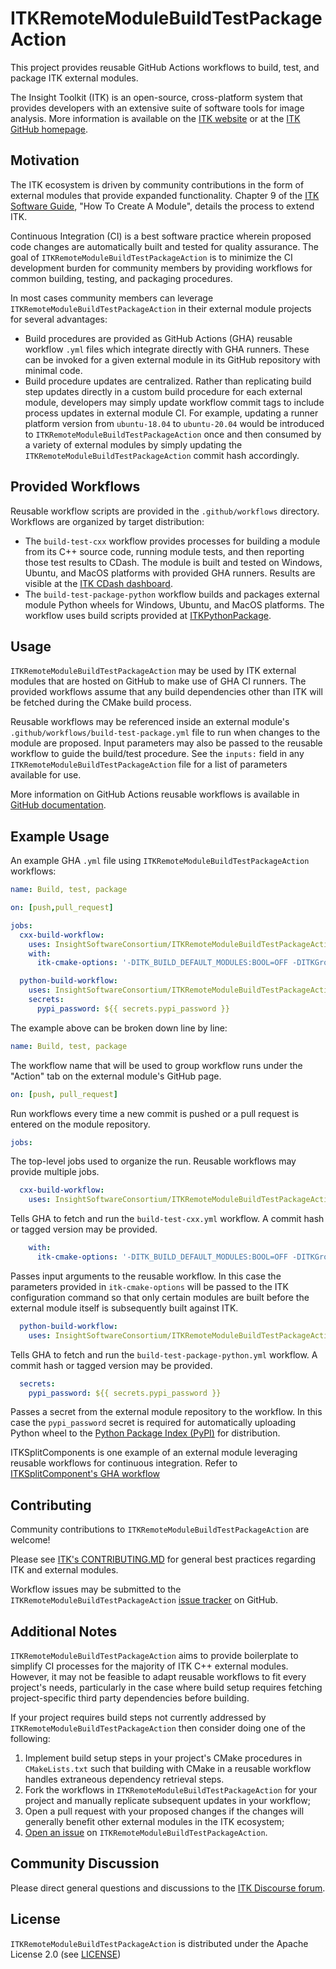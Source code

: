 # ITKRemoteModuleBuildTestPackageAction

This project provides reusable GitHub Actions workflows to 
build, test, and package ITK external modules.

The Insight Toolkit (ITK) is an open-source, cross-platform system
that provides developers with an extensive suite of software tools
for image analysis.
More information is available on the [ITK website](https://itk.org/)
or at the [ITK GitHub homepage](https://github.com/insightSoftwareConsortium/ITK).

## Motivation

The ITK ecosystem is driven by community contributions in the form of external
modules that provide expanded functionality. Chapter 9 of the 
[ITK Software Guide](https://itk.org/ItkSoftwareGuide.pdf),
"How To Create A Module", details the process to extend ITK.

Continuous Integration (CI) is a best software practice wherein proposed
code changes are automatically built and tested for quality assurance.
The goal of `ITKRemoteModuleBuildTestPackageAction` is to minimize
the CI development burden for community members by providing
workflows for common building, testing, and packaging procedures.

In most cases community members can leverage `ITKRemoteModuleBuildTestPackageAction` in
their external module projects for several advantages:
- Build procedures are provided as GitHub Actions (GHA) reusable workflow `.yml` files
  which integrate directly with GHA runners. These can be invoked for a given
  external module in its GitHub repository with minimal code.
- Build procedure updates are centralized. Rather than replicating build step updates
  directly in a custom build procedure for each external module, developers may simply
  update workflow commit tags to include process updates in external module CI.
  For example, updating a runner platform version from `ubuntu-18.04` to `ubuntu-20.04`
  would be introduced to `ITKRemoteModuleBuildTestPackageAction` once and then consumed
  by a variety of external modules by simply updating the `ITKRemoteModuleBuildTestPackageAction`
  commit hash accordingly.

## Provided Workflows

Reusable workflow scripts are provided in the `.github/workflows` directory. Workflows
are organized by target distribution:
- The `build-test-cxx` workflow provides processes for building a module
  from its C++ source code, running module tests, and then reporting
  those test results to CDash. The module is built and tested on
  Windows, Ubuntu, and MacOS platforms with provided GHA runners.
  Results are visible at the [ITK CDash dashboard](https://open.cdash.org/index.php?project=Insight).
- The `build-test-package-python` workflow builds and packages external module
  Python wheels for Windows, Ubuntu, and MacOS platforms. The workflow uses
  build scripts provided at [ITKPythonPackage](https://github.com/InsightSoftwareConsortium/ITKPythonPackage).

## Usage

`ITKRemoteModuleBuildTestPackageAction` may be used by ITK external modules that are
hosted on GitHub to make use of GHA CI runners. The provided workflows assume that
any build dependencies other than ITK will be fetched during the CMake build process.

Reusable workflows may be referenced inside an external module's
`.github/workflows/build-test-package.yml` file to run when changes to the module are proposed.
Input parameters may also be passed to the reusable workflow to guide the build/test procedure.
See the `inputs:` field in any `ITKRemoteModuleBuildTestPackageAction` file for
a list of parameters available for use.

More information on GitHub Actions reusable workflows is available in
[GitHub documentation](https://docs.github.com/en/actions/using-workflows/reusing-workflows#calling-a-reusable-workflow).

## Example Usage

An example GHA `.yml` file using `ITKRemoteModuleBuildTestPackageAction` workflows:

```yaml
name: Build, test, package

on: [push,pull_request]

jobs:
  cxx-build-workflow:
    uses: InsightSoftwareConsortium/ITKRemoteModuleBuildTestPackageAction/.github/workflows/build-test-cxx.yml@d4a5ce4f219b66b78269a15392e15c95f90e7e00
    with:
      itk-cmake-options: '-DITK_BUILD_DEFAULT_MODULES:BOOL=OFF -DITKGroup_Core:BOOL=ON'

  python-build-workflow:
    uses: InsightSoftwareConsortium/ITKRemoteModuleBuildTestPackageAction/.github/workflows/build-test-package-python.yml@d4a5ce4f219b66b78269a15392e15c95f90e7e00
    secrets:
      pypi_password: ${{ secrets.pypi_password }}
```

The example above can be broken down line by line:

```yaml
name: Build, test, package
````
The workflow name that will be used to group workflow runs under
the "Action" tab on the external module's GitHub page.

```yaml
on: [push, pull_request]
```
Run workflows every time a new commit is pushed or a pull request is entered on the module repository.

```yaml
jobs:
```
The top-level jobs used to organize the run. Reusable workflows may provide multiple jobs.

```yaml
  cxx-build-workflow:
    uses: InsightSoftwareConsortium/ITKRemoteModuleBuildTestPackageAction/.github/workflows/build-test-cxx.yml@d4a5ce4f219b66b78269a15392e15c95f90e7e00
```
Tells GHA to fetch and run the `build-test-cxx.yml` workflow.
A commit hash or tagged version may be provided.

```yaml
    with:
      itk-cmake-options: '-DITK_BUILD_DEFAULT_MODULES:BOOL=OFF -DITKGroup_Core:BOOL=ON'
```
Passes input arguments to the reusable workflow. In this case the parameters provided
in `itk-cmake-options` will be passed to the ITK configuration command so that only
certain modules are built before the external module itself is subsequently built against ITK.

```yaml
  python-build-workflow:
    uses: InsightSoftwareConsortium/ITKRemoteModuleBuildTestPackageAction/.github/workflows/build-test-package-python.yml@d4a5ce4f219b66b78269a15392e15c95f90e7e00
```
Tells GHA to fetch and run the `build-test-package-python.yml` workflow.
A commit hash or tagged version may be provided.

```yaml
  secrets:
    pypi_password: ${{ secrets.pypi_password }}
```
Passes a secret from the external module repository to the workflow.
In this case the `pypi_password` secret is required for automatically uploading
Python wheel to the [Python Package Index (PyPI)](https://pypi.org/) for distribution.

ITKSplitComponents is one example of an external module leveraging reusable workflows for continuous integration.
Refer to [ITKSplitComponent's GHA workflow](https://github.com/InsightSoftwareConsortium/ITKSplitComponents/blob/master/.github/workflows/build-test-package.yml)

## Contributing

Community contributions to `ITKRemoteModuleBuildTestPackageAction` are welcome!

Please see [ITK's CONTRIBUTING.MD](https://github.com/InsightSoftwareConsortium/ITK/blob/master/CONTRIBUTING.md)
for general best practices regarding ITK and external modules.

Workflow issues may be submitted to the `ITKRemoteModuleBuildTestPackageAction`
[issue tracker](https://github.com/InsightSoftwareConsortium/ITKRemoteModuleBuildTestPackageAction/issues)
on GitHub.

## Additional Notes

`ITKRemoteModuleBuildTestPackageAction` aims to provide boilerplate to simplify CI processes
for the majority of ITK C++ external modules. However, it may not be feasible to adapt
reusable workflows to fit every project's needs, particularly in the case where
build setup requires fetching project-specific third party dependencies before building.

If your project requires build steps not currently addressed by `ITKRemoteModuleBuildTestPackageAction`
then consider doing one of the following:
1. Implement build setup steps in your project's CMake procedures in `CMakeLists.txt` such that
   building with CMake in a reusable workflow handles extraneous dependency retrieval steps.
2. Fork the workflows in `ITKRemoteModuleBuildTestPackageAction` for your project and manually
   replicate subsequent updates in your workflow;
3. Open a pull request with your proposed changes if the changes will generally benefit other external
   modules in the ITK ecosystem;
4. [Open an issue](https://github.com/InsightSoftwareConsortium/ITKRemoteModuleBuildTestPackageAction/issues/new)
   on `ITKRemoteModuleBuildTestPackageAction`.

## Community Discussion

Please direct general questions and discussions to the [ITK Discourse forum](https://discourse.itk.org/).

## License

`ITKRemoteModuleBuildTestPackageAction` is distributed under the Apache License 2.0 (see [LICENSE](LICENSE))
